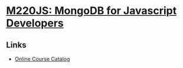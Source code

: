 #   [M220JS: MongoDB for Javascript Developers](https://university.mongodb.com/courses/M220JS/about)




##  Links
*   [Online Course Catalog](https://university.mongodb.com/courses/catalog)
